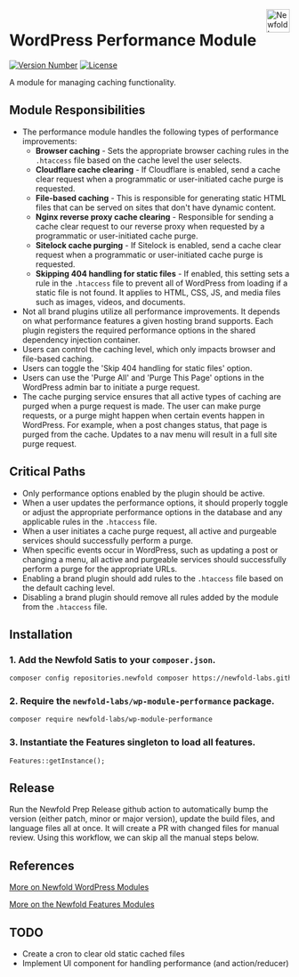 <a href="https://newfold.com/" target="_blank">
    <img src="https://newfold.com/content/experience-fragments/newfold/site-header/master/_jcr_content/root/header/logo.coreimg.svg/1621395071423/newfold-digital.svg" alt="Newfold Logo" title="Newfold Digital" align="right" 
height="42" />
</a>

# WordPress Performance Module
[![Version Number](https://img.shields.io/github/v/release/newfold-labs/wp-module-performance?color=21a0ed&labelColor=333333)](https://github.com/newfold/wp-module-performance/releases)
[![License](https://img.shields.io/github/license/newfold-labs/wp-module-performance?labelColor=333333&color=666666)](https://raw.githubusercontent.com/newfold-labs/wp-module-performance/master/LICENSE)

A module for managing caching functionality.

## Module Responsibilities

- The performance module handles the following types of performance improvements:
    - **Browser caching** - Sets the appropriate browser caching rules in the `.htaccess` file based on the cache level the user selects.
    - **Cloudflare cache clearing** - If Cloudflare is enabled, send a cache clear request when a programmatic or user-initiated cache purge is requested.
    - **File-based caching** - This is responsible for generating static HTML files that can be served on sites that don't have dynamic content.
    - **Nginx reverse proxy cache clearing** - Responsible for sending a cache clear request to our reverse proxy when requested by a programmatic or user-initiated cache purge.
    - **Sitelock cache purging** - If Sitelock is enabled, send a cache clear request when a programmatic or user-initiated cache purge is requested.
    - **Skipping 404 handling for static files** - If enabled, this setting sets a rule in the `.htaccess` file to prevent all of WordPress from loading if a static file is not found. It applies to HTML, CSS, JS, and media files such as images, videos, and documents.
- Not all brand plugins utilize all performance improvements. It depends on what performance features a given hosting brand supports. Each plugin registers the required performance options in the shared dependency injection container.
- Users can control the caching level, which only impacts browser and file-based caching.
- Users can toggle the 'Skip 404 handling for static files' option.
- Users can use the 'Purge All' and 'Purge This Page' options in the WordPress admin bar to initiate a purge request.
- The cache purging service ensures that all active types of caching are purged when a purge request is made. The user can make purge requests, or a purge might happen when certain events happen in WordPress. For example, when a post changes status, that page is purged from the cache. Updates to a nav menu will result in a full site purge request.

## Critical Paths

- Only performance options enabled by the plugin should be active.
- When a user updates the performance options, it should properly toggle or adjust the appropriate performance options in the database and any applicable rules in the `.htaccess` file.
- When a user initiates a cache purge request, all active and purgeable services should successfully perform a purge.
- When specific events occur in WordPress, such as updating a post or changing a menu, all active and purgeable services should successfully perform a purge for the appropriate URLs.
- Enabling a brand plugin should add rules to the `.htaccess` file based on the default caching level.
- Disabling a brand plugin should remove all rules added by the module from the `.htaccess` file.

## Installation

### 1. Add the Newfold Satis to your `composer.json`.

 ```bash
 composer config repositories.newfold composer https://newfold-labs.github.io/satis
 ```

### 2. Require the `newfold-labs/wp-module-performance` package.

 ```bash
 composer require newfold-labs/wp-module-performance
 ```

### 3. Instantiate the Features singleton to load all features.

```
Features::getInstance();
```

## Release

Run the Newfold Prep Release github action to automatically bump the version (either patch, minor or major version), update the build files, and language files all at once. It will create a PR with changed files for manual review. Using this workflow, we can skip all the manual steps below.

## References

[More on Newfold WordPress Modules](https://github.com/newfold-labs/wp-module-loader)

[More on the Newfold Features Modules](https://github.com/newfold-labs/wp-module-features)

## TODO

- Create a cron to clear old static cached files
- Implement UI component for handling performance (and action/reducer)
